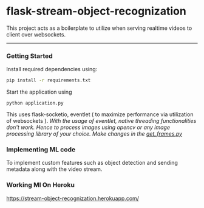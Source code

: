 # flask-stream-object-recognization

This project acts as a boilerplate to utilize when serving realtime videos to client over websockets.

---

### Getting Started

Install required dependencies using:

```bash
pip install -r requirements.txt
```

Start the application using

```git
python application.py
```

This uses flask-socketio, eventlet ( to maximize performance via utilization of websockets ).
_With the usage of eventlet, native threading functionalities don't work. Hence to process images using opencv or any image processing library of your choice. Make changes in the [get_frames.py](./get_frames.py)_

### Implementing ML code
To implement custom features such as object detection and sending metadata along with the video stream.


### Working Ml On Heroku
https://stream-object-recognization.herokuapp.com/

